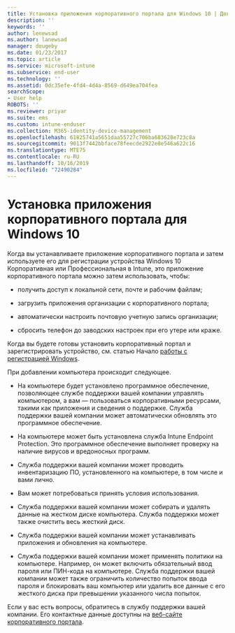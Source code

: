 ```yaml
---
title: Установка приложения корпоративного портала для Windows 10 | Документы Майкрософт
description: ''
keywords: ''
author: lenewsad
ms.author: lanewsad
manager: dougeby
ms.date: 01/23/2017
ms.topic: article
ms.service: microsoft-intune
ms.subservice: end-user
ms.technology: ''
ms.assetid: 0dc35efe-4fd4-4d4a-8569-d649ea704fea
searchScope:
- User help
ROBOTS: ''
ms.reviewer: priyar
ms.suite: ems
ms.custom: intune-enduser
ms.collection: M365-identity-device-management
ms.openlocfilehash: 61825741a5651daa55727c706ba683628e723c8a
ms.sourcegitcommit: 9013f7442bbface78feecde2922e8e546a622c16
ms.translationtype: MTE75
ms.contentlocale: ru-RU
ms.lasthandoff: 10/16/2019
ms.locfileid: "72490284"
---
```

# <a name="installing-the-company-portal-app-for-windows-10"></a>Установка приложения корпоративного портала для Windows 10  

Когда вы устанавливаете приложение корпоративного портала и затем используете его для регистрации устройства Windows 10 Корпоративная или Профессиональная в Intune, это приложение корпоративного портала можно затем использовать, чтобы:

- получить доступ к локальной сети, почте и рабочим файлам;

- загрузить приложения организации с корпоративного портала;

- автоматически настроить почтовую учетную запись организации;

- сбросить телефон до заводских настроек при его утере или краже.

Когда вы будете готовы установить корпоративный портал и зарегистрировать устройство, см. статью Начало [работы с регистрацией Windows](windows-enrollment-company-portal.md).  

При добавлении компьютера происходит следующее.

- На компьютере будет установлено программное обеспечение, позволяющее службе поддержки вашей компании управлять компьютером, а вам — пользоваться корпоративными ресурсами, такими как приложения и сведения о поддержке. Служба поддержки вашей компании может автоматически обновлять это программное обеспечение.

- На компьютере может быть установлена служба Intune Endpoint Protection. Это программное обеспечение выполняет проверку на наличие вирусов и вредоносных программ.

- Служба поддержки вашей компании может проводить инвентаризацию ПО, установленного на компьютере, в том числе и вами лично.

- Вам может потребоваться принять условия использования.

- Служба поддержки вашей компании может собирать и удалять данные на жестком диске компьютера. Служба поддержки может также очистить весь жесткий диск.

- Служба поддержки вашей компании может устанавливать приложения и обновления на компьютере.

- Служба поддержки вашей компании может применять политики на компьютере. Например, он может включить обязательный ввод пароля или ПИН-кода на компьютере. Служба поддержки вашей компании может также ограничить количество попыток ввода пароля и блокировать ваш компьютер или удалить все данные с его жесткого диска при превышении указанного числа попыток.

Если у вас есть вопросы, обратитесь в службу поддержки вашей компании. Его контактные данные доступны на [веб-сайте корпоративного портала](https://go.microsoft.com/fwlink/?linkid=2010980).
